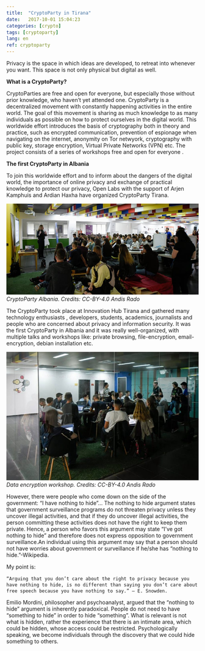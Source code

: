```yaml
---
title:  "CryptoParty in Tirana"
date:   2017-10-01 15:04:23
categories: [crypto]
tags: [cryptoparty]
lang: en
ref: cryptoparty
---
```

Privacy is the space in which ideas are developed, to retreat into whenever you want. This space is not only physical but digital as well.

__What is a CryptoParty?__

CryptoParties are free and open for everyone, but especially ​those without prior knowledge, who haven’t yet attended one.
CryptoParty is a decentralized movement with constantly happening activities in the entire world. The goal of this movement is sharing as much knowledge to as many individuals as possible on how to protect ourselves in the digital world. This worldwide effort introduces the basis of cryptography both in theory and practice, such as encrypted communication, prevention of espionage when navigating on the internet, anonymity on Tor netwyork, cryptography with public key, storage encryption, Virtual Private Networks (VPN) etc. The project consists of a series of workshops free and open for everyone .

__The first CryptoParty in Albania__

To join this worldwide effort and to inform about the dangers of the digital world, the importance of online privacy and exchange of practical knowledge to protect our privacy, Open Labs with the support of Arjen Kamphuis and Ardian Haxha have organized CryptoParty Tirana.

![CryptoParty](/images/cryptoparty1.jpg "Cryptoparty")
*CryptoParty Albania. Credits: CC-BY-4.0 Andis Rado*

The CryptoParty  took place at Innovation Hub Tirana  and  gathered  many technology enthusiasts , developers, students, academics, journalists  and people who are concerned about privacy and information security.
It was the first CryptoParty in Albania and  it  was really well-organized, with multiple talks and  workshops like:  private browsing, file-encryption, email-encryption, debian installation etc.

![CryptoParty](/images/cryptoparty2.jpg "Cryptoparty")
*Data encryption workshop. Credits: CC-BY-4.0 Andis Rado*

However, there were people who come down on the side of the government: “I have nothing to hide”…
The nothing to hide argument states that government surveillance programs do not threaten privacy unless they uncover illegal activities, and that if they do uncover illegal activities, the person committing these activities does not have the right to keep them private. Hence, a person who favors this argument may state “I’ve got nothing to hide” and therefore does not express opposition to government surveillance.An individual using this argument may say that a person should not have worries about government or surveillance if he/she has “nothing to hide.”-Wikipedia.

My point is:

    “Arguing that you don’t care about the right to privacy because you have nothing to hide, is no different than saying you don’t care about free speech because you have nothing to say.” – E. Snowden.

Emilio Mordini, philosopher and psychoanalyst, argued that the “nothing to hide” argument is inherently paradoxical. People do not need to have “something to hide” in order to hide “something”. What is relevant is not what is hidden, rather the experience that there is an intimate area, which could be hidden, whose access could be restricted. Psychologically speaking, we become individuals through the discovery that we could hide something to others.
